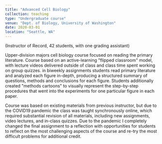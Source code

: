 ```yaml
---
title: "Advanced Cell Biology"
collection: teaching
type: "Undergraduate course"
venue: "Dept. of Biology, University of Washington"
date: 2020-03-01
location: "Seattle, WA"
---
```

(Instructor of Record, 42 students, with one grading assistant)

Upper-division majors cell biology course focused 
on reading the primary literature. Course based on an active-learning
"flipped classroom" model, with lecture videos delivered outside of class
and class time spent working on group quizzes. in biweekly assignments students
read primary literature and analyzed each figure in-depth, producing a 
structured summary of questions, methods and conclusions for each figure. 
Students additionally created "methods cartoons" to visually represent the 
step-by-step procedures that went into the experiments for one particular 
figure in each paper. 

Course was based on existing materials from
previous instructor, but due to the COVID19 pandemic the class was taught
synchronously online, which required substantial revision of all materials, 
including new assignments, video lectures, and in-class quizzes. Due to the
pandemic I completely changed the final assignment to a reflection with 
opportunities for students to reflect on the most challenging aspects of the
course and re-try the most difficult problems for additional credit.
